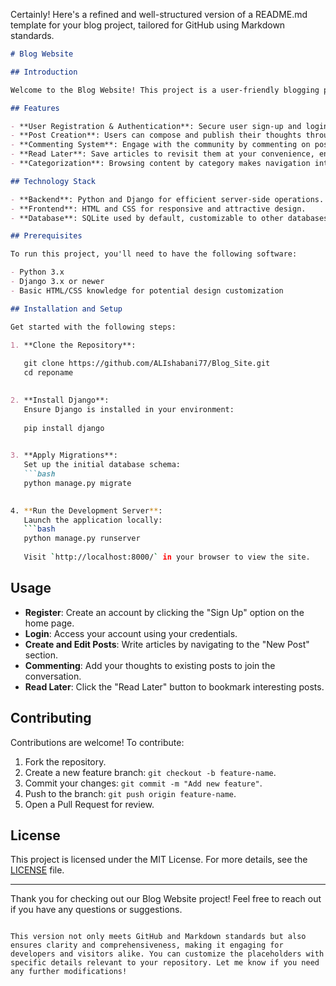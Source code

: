 Certainly! Here's a refined and well-structured version of a README.md template for your blog project, tailored for GitHub using Markdown standards.

```markdown
# Blog Website

## Introduction

Welcome to the Blog Website! This project is a user-friendly blogging platform built with Python and Django. It offers a clean and simple interface for users to register, log in, publish posts, comment on articles, and organize reads with a "Read Later" feature. All posts are elegantly categorized for easy browsing.

## Features

- **User Registration & Authentication**: Secure user sign-up and login functionalities to personalize experiences.
- **Post Creation**: Users can compose and publish their thoughts through blog posts.
- **Commenting System**: Engage with the community by commenting on posts.
- **Read Later**: Save articles to revisit them at your convenience, enhancing user interaction.
- **Categorization**: Browsing content by category makes navigation intuitive and efficient.

## Technology Stack

- **Backend**: Python and Django for efficient server-side operations.
- **Frontend**: HTML and CSS for responsive and attractive design.
- **Database**: SQLite used by default, customizable to other databases.

## Prerequisites

To run this project, you'll need to have the following software:

- Python 3.x
- Django 3.x or newer
- Basic HTML/CSS knowledge for potential design customization

## Installation and Setup

Get started with the following steps:

1. **Clone the Repository**:
   
   git clone https://github.com/ALIshabani77/Blog_Site.git
   cd reponame
   

2. **Install Django**:
   Ensure Django is installed in your environment:
   
   pip install django
   

3. **Apply Migrations**:
   Set up the initial database schema:
   ```bash
   python manage.py migrate
   

4. **Run the Development Server**:
   Launch the application locally:
   ```bash
   python manage.py runserver
 
   Visit `http://localhost:8000/` in your browser to view the site.
  ```

## Usage

- **Register**: Create an account by clicking the "Sign Up" option on the home page.
- **Login**: Access your account using your credentials.
- **Create and Edit Posts**: Write articles by navigating to the "New Post" section.
- **Commenting**: Add your thoughts to existing posts to join the conversation.
- **Read Later**: Click the "Read Later" button to bookmark interesting posts.



## Contributing

Contributions are welcome! To contribute:

1. Fork the repository.
2. Create a new feature branch: `git checkout -b feature-name`.
3. Commit your changes: `git commit -m "Add new feature"`.
4. Push to the branch: `git push origin feature-name`.
5. Open a Pull Request for review.

## License

This project is licensed under the MIT License. For more details, see the [LICENSE](LICENSE) file.

---

Thank you for checking out our Blog Website project! Feel free to reach out if you have any questions or suggestions.
```

This version not only meets GitHub and Markdown standards but also ensures clarity and comprehensiveness, making it engaging for developers and visitors alike. You can customize the placeholders with specific details relevant to your repository. Let me know if you need any further modifications!
